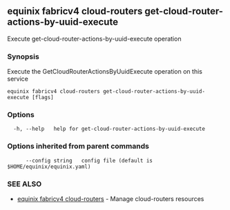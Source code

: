 ## equinix fabricv4 cloud-routers get-cloud-router-actions-by-uuid-execute

Execute get-cloud-router-actions-by-uuid-execute operation

### Synopsis

Execute the GetCloudRouterActionsByUuidExecute operation on this service

```
equinix fabricv4 cloud-routers get-cloud-router-actions-by-uuid-execute [flags]
```

### Options

```
  -h, --help   help for get-cloud-router-actions-by-uuid-execute
```

### Options inherited from parent commands

```
      --config string   config file (default is $HOME/equinix/equinix.yaml)
```

### SEE ALSO

* [equinix fabricv4 cloud-routers](equinix_fabricv4_cloud-routers.md)	 - Manage cloud-routers resources

